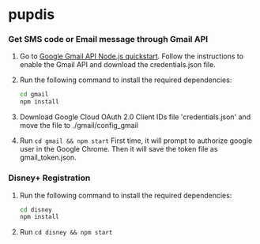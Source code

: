 # pupdis

### Get SMS code or Email message through Gmail API

1. Go to [Google Gmail API Node.js quickstart](https://developers.google.com/gmail/api/quickstart/nodejs). Follow the instructions to enable the Gmail API and download the credentials.json file.

2. Run the following command to install the required dependencies:

   ```bash
   cd gmail
   npm install
   ```

3. Download Google Cloud OAuth 2.0 Client IDs file 'credentials.json' and  move the file to ./gmail/config_gmail

4. Run ``` cd gmail && npm start ``` First time, it will prompt to authorize google user in the Google Chrome. Then it will save the token file  as gmail_token.json.



### Disney+ Registration

1. Run the following command to install the required dependencies:

   ```bash
   cd disney
   npm install
   ```
2. Run ``` cd disney && npm start ```
